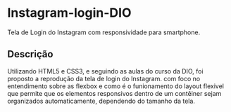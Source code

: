 # Instagram-login-DIO
Tela de Login do Instagram com responsividade para smartphone.

## Descrição
Utilizando HTML5 e CSS3, e seguindo as aulas do curso da DIO, foi proposto a reprodução da tela de login do Instagram.
com foco no entendimento sobre as flexbox e como é o funionamento do layout flexivel que permite que os elementos 
responsivos dentro de um contêiner sejam organizados automaticamente, dependendo do tamanho da tela.
